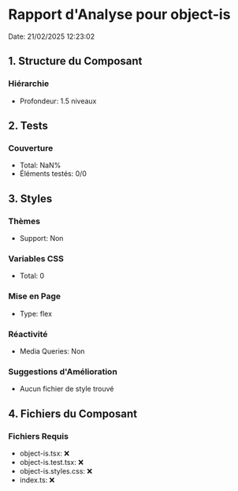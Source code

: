 # Rapport d'Analyse pour object-is

Date: 21/02/2025 12:23:02

## 1. Structure du Composant

### Hiérarchie

- Profondeur: 1.5 niveaux

## 2. Tests

### Couverture

- Total: NaN%
- Éléments testés: 0/0

## 3. Styles

### Thèmes

- Support: Non

### Variables CSS

- Total: 0

### Mise en Page

- Type: flex

### Réactivité

- Media Queries: Non

### Suggestions d'Amélioration

- Aucun fichier de style trouvé

## 4. Fichiers du Composant

### Fichiers Requis

- object-is.tsx: ❌
- object-is.test.tsx: ❌
- object-is.styles.css: ❌
- index.ts: ❌
